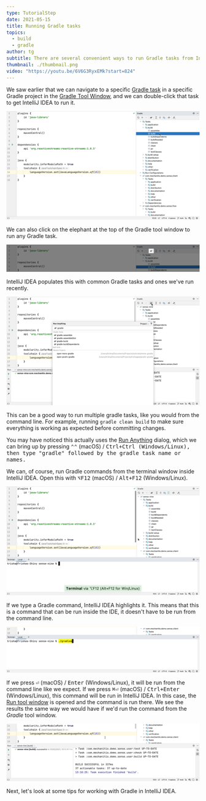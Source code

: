 ```yaml
---
type: TutorialStep
date: 2021-05-15
title: Running Gradle tasks
topics:
  - build
  - gradle
author: tg
subtitle: There are several convenient ways to run Gradle tasks from IntelliJ IDEA.
thumbnail: ./thumbnail.png
video: "https://youtu.be/6V6G3RyxEMk?start=824"
---
```


We saw earlier that we can navigate to a specific [Gradle task](https://docs.gradle.org/current/userguide/more_about_tasks.html) in a specific Gradle project in the [Gradle Tool Window](https://www.jetbrains.com/help/idea/jetgradle-tool-window.html), and we can double-click that task to get IntelliJ IDEA to run it.

![Select a Gradle task to run it](./gradle-task.png)

We can also click on the elephant at the top of the Gradle tool window to run any Gradle task.

![Gradle elephant button](./elephant.png)

IntelliJ IDEA populates this with common Gradle tasks and ones we've run recently.

![Run Gradle command](./run-gradle-command.png)

This can be a good way to run multiple gradle tasks, like you would from the command line. For example, running `gradle clean build` to make sure everything is working as expected before committing changes.

You may have noticed this actually uses the [Run Anything](https://www.jetbrains.com/help/idea/jetgradle-tool-window.html) dialog, which we can bring up by pressing <kbd>⌃⌃</kbd> (macOS) / <kbd>Ctrl+Ctrl<kbd/> (Windows/Linux), then type "gradle" followed by the gradle task name or names.

We can, of course, run Gradle commands from the terminal window inside IntelliJ IDEA. Open this with <kbd>⌥F12</kbd> (macOS) / <kbd>Alt+F12</kbd> (Windows/Linux).

![Open the terminal window](./terminal.png)

If we type a Gradle command, IntelliJ IDEA highlights it. This means that this is a command that can be run inside the IDE, it doesn't have to be run from the command line.

![Terminal command highlighted](./terminal-ide-command.png)

If we press <kbd>⏎</kbd> (macOS) / <kbd>Enter</kbd> (Windows/Linux), it will be run from the command line like we expect. If we press <kbd>⌘⏎</kbd> (macOS) / <kbd>Ctrl+Enter</kbd> (Windows/Linux), this command will be run in IntelliJ IDEA. In this case, the [Run tool window](https://www.jetbrains.com/help/idea/jetgradle-tool-window.html) is opened and the command is run there. We see the results the same way we would have if we'd run the command from the _Gradle_ tool window.

![Gradle task in run window](./gradle-run-window.png)

Next, let's look at some tips for working with Gradle in IntelliJ IDEA.
